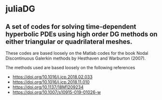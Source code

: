 # juliaDG
## A set of codes for solving time-dependent hyperbolic PDEs using high order DG methods on either triangular or quadrilateral meshes.

These codes are based loosely on the Matlab codes for the book Nodal Discontinuous Galerkin methods by Hesthaven and Warburton (2007).

The methods used are based loosely on the following references
- https://doi.org/10.1016/j.jcp.2018.02.033
- https://doi.org/10.1016/j.jcp.2018.11.010
- https://doi.org/10.1137/18M1209234
- https://doi.org/10.1007/s10915-019-01026-w

<!-- using Pkg
Pkg.add("Revise")
Pkg.add("Plots")
Pkg.add("PyPlot")
Pkg.add("SpecialFunctions")
Pkg.add("Documenter")

?[Module/Function name] for documentation -->
